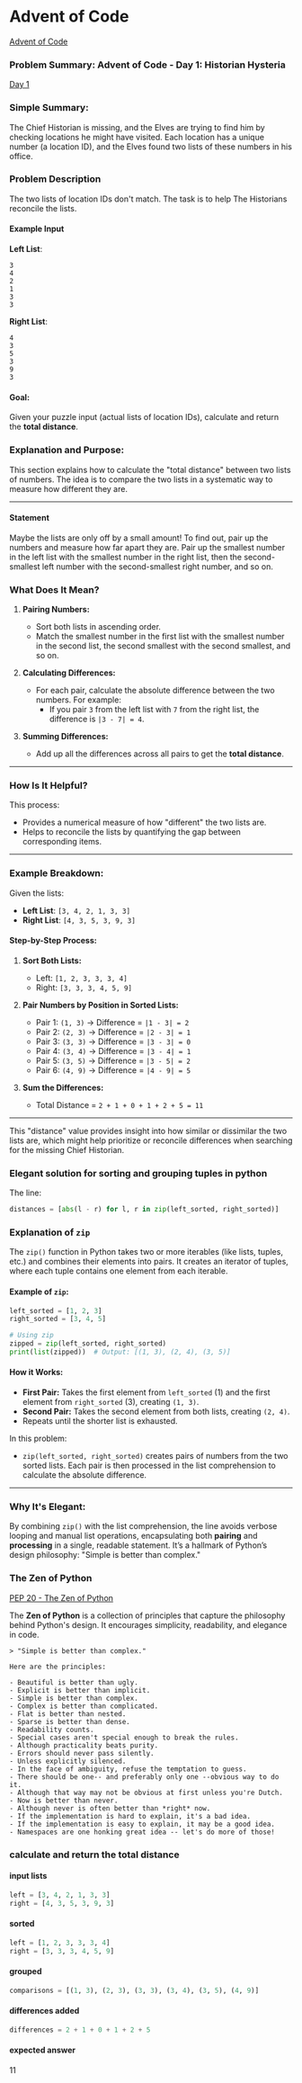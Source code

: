 # Advent of Code
[Advent of Code](https://adventofcode.com/) 

### Problem Summary: Advent of Code - Day 1: Historian Hysteria
[Day 1](https://adventofcode.com/2024/day/1) 


### Simple Summary:

The Chief Historian is missing, and the Elves are trying to find him by checking locations he might have visited. Each location has a unique number (a location ID), and the Elves found two lists of these numbers in his office.

### Problem Description
The two lists of location IDs don't match. The task is to help The Historians reconcile the lists.

#### Example Input

**Left List**:
```
3
4
2
1
3
3
```

**Right List**:
```
4
3
5
3
9
3
```

#### Goal:
Given your puzzle input (actual lists of location IDs), calculate and return the **total distance**.

### Explanation and Purpose:

This section explains how to calculate the "total distance" between two lists of numbers. The idea is to compare the two lists in a systematic way to measure how different they are.

---
#### Statement

Maybe the lists are only off by a small amount! To find out, pair up the numbers and measure how far apart they are. Pair up the smallest number in the left list with the smallest number in the right list, then the second-smallest left number with the second-smallest right number, and so on.


### **What Does It Mean?**
1. **Pairing Numbers:** 
   - Sort both lists in ascending order.
   - Match the smallest number in the first list with the smallest number in the second list, the second smallest with the second smallest, and so on.

2. **Calculating Differences:**
   - For each pair, calculate the absolute difference between the two numbers. For example:
     - If you pair `3` from the left list with `7` from the right list, the difference is `|3 - 7| = 4`.

3. **Summing Differences:**
   - Add up all the differences across all pairs to get the **total distance**.

---

### **How Is It Helpful?**
This process:
- Provides a numerical measure of how "different" the two lists are.
- Helps to reconcile the lists by quantifying the gap between corresponding items.

---

### **Example Breakdown:**
Given the lists:
- **Left List**: `[3, 4, 2, 1, 3, 3]`
- **Right List**: `[4, 3, 5, 3, 9, 3]`

#### Step-by-Step Process:
1. **Sort Both Lists:**
   - Left: `[1, 2, 3, 3, 3, 4]`
   - Right: `[3, 3, 3, 4, 5, 9]`

2. **Pair Numbers by Position in Sorted Lists:**
   - Pair 1: `(1, 3)` → Difference = `|1 - 3| = 2`
   - Pair 2: `(2, 3)` → Difference = `|2 - 3| = 1`
   - Pair 3: `(3, 3)` → Difference = `|3 - 3| = 0`
   - Pair 4: `(3, 4)` → Difference = `|3 - 4| = 1`
   - Pair 5: `(3, 5)` → Difference = `|3 - 5| = 2`
   - Pair 6: `(4, 9)` → Difference = `|4 - 9| = 5`

3. **Sum the Differences:**
   - Total Distance = `2 + 1 + 0 + 1 + 2 + 5 = 11`

---

This "distance" value provides insight into how similar or dissimilar the two lists are, which might help prioritize or reconcile differences when searching for the missing Chief Historian.


### Elegant solution for sorting and grouping tuples in python

The line:  
```python
distances = [abs(l - r) for l, r in zip(left_sorted, right_sorted)]
```  

### Explanation of `zip`

The `zip()` function in Python takes two or more iterables (like lists, tuples, etc.) and combines their elements into pairs. It creates an iterator of tuples, where each tuple contains one element from each iterable.

#### Example of `zip`:
```python
left_sorted = [1, 2, 3]
right_sorted = [3, 4, 5]

# Using zip
zipped = zip(left_sorted, right_sorted)
print(list(zipped))  # Output: [(1, 3), (2, 4), (3, 5)]
```

#### How it Works:
- **First Pair:** Takes the first element from `left_sorted` (1) and the first element from `right_sorted` (3), creating `(1, 3)`.
- **Second Pair:** Takes the second element from both lists, creating `(2, 4)`.
- Repeats until the shorter list is exhausted.

In this problem:
- `zip(left_sorted, right_sorted)` creates pairs of numbers from the two sorted lists. Each pair is then processed in the list comprehension to calculate the absolute difference.

---

### Why It's Elegant:
By combining `zip()` with the list comprehension, the line avoids verbose looping and manual list operations, encapsulating both **pairing** and **processing** in a single, readable statement. It’s a hallmark of Python’s design philosophy: "Simple is better than complex."

### The Zen of Python

[PEP 20 - The Zen of Python](https://peps.python.org/pep-0020/)

The **Zen of Python** is a collection of principles that capture the philosophy behind Python's design. It encourages simplicity, readability, and elegance in code.
```
> "Simple is better than complex."

Here are the principles:

- Beautiful is better than ugly.
- Explicit is better than implicit.
- Simple is better than complex.
- Complex is better than complicated.
- Flat is better than nested.
- Sparse is better than dense.
- Readability counts.
- Special cases aren't special enough to break the rules.
- Although practicality beats purity.
- Errors should never pass silently.
- Unless explicitly silenced.
- In the face of ambiguity, refuse the temptation to guess.
- There should be one-- and preferably only one --obvious way to do it.
- Although that way may not be obvious at first unless you're Dutch.
- Now is better than never.
- Although never is often better than *right* now.
- If the implementation is hard to explain, it's a bad idea.
- If the implementation is easy to explain, it may be a good idea.
- Namespaces are one honking great idea -- let's do more of those!

```

### calculate and return the **total distance**
#### input lists 
```python
left = [3, 4, 2, 1, 3, 3]
right = [4, 3, 5, 3, 9, 3]
```
#### sorted
```python
left = [1, 2, 3, 3, 3, 4]
right = [3, 3, 3, 4, 5, 9]
```
#### grouped
```python
comparisons = [(1, 3), (2, 3), (3, 3), (3, 4), (3, 5), (4, 9)]
```
#### differences added
```python
differences = 2 + 1 + 0 + 1 + 2 + 5
``` 
#### expected answer
11
